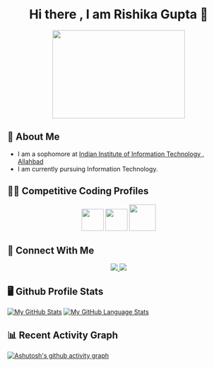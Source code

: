 <h1 align = "center">Hi there , I am Rishika Gupta 👋</h1>

<div id="header" align="center">
  <img src="https://user-images.githubusercontent.com/74038190/225813708-98b745f2-7d22-48cf-9150-083f1b00d6c9.gif" width="300" height="200"/>
</div>

## 🚀 About Me
- I am a sophomore at [Indian Institute of Information Technology , Allahbad](https://www.iiita.ac.in/)
- I am currently pursuing Information Technology.

## 👨‍💻 Competitive Coding Profiles
<div align = "center">
  <a href = "https://codeforces.com/profile/rishika_g31"><img src="https://cdn.iconscout.com/icon/free/png-512/free-code-forces-3628695-3029920.png?f=webp&w=256" width = "50"></a>
  <a href = "https://leetcode.com/u/rishika-g31/"><img src = "https://cdn.iconscout.com/icon/free/png-512/free-leetcode-3521542-2944960.png?f=webp&w=256" width = "50"></a>
  <a href = "https://www.codechef.com/users/rishika_g31"><img src = "https://cdn.codechef.com/sites/default/files/uploads/pictures/4affd66504e9b0069d72dddacaadda29.png" width = "60"></a>
</div>

## 🔗 Connect With Me
<div id = "badges" align = "center">
  <a href = "https://www.linkedin.com/in/rishika-gupta-051343273/">
  <img src = "https://img.shields.io/badge/LinkedIn-d5d5d5?style=for-the-badge&logo=linkedin&logoColor=0A0209">
    </a>
  <a href = "rishikagupta312004@gmail.com">
  <img src = "https://img.shields.io/badge/Gmail-d5d5d5?style=for-the-badge&logo=gmail&logoColor=0A0209">
    </a>
</div>


## 🖥️ Github Profile Stats
[![My GitHub Stats](https://github-readme-stats.vercel.app/api/?username=rishika-g31&count_private=true&theme=tokyonight&showicons=true)]()
[![My GitHub Language Stats](https://github-readme-stats.vercel.app/api/top-langs/?username=rishika-g31&langs_count=5&theme=tokyonight)]()

## 📊 Recent Activity Graph
[![Ashutosh's github activity graph](https://github-readme-activity-graph.vercel.app/graph?username=rishika-g31&bg_color=ffcfe9&color=9e4c98&line=9e4c98&point=403d3d&area=true&hide_border=true)](https://github.com/ashutosh00710/github-readme-activity-graph)

<!--
*rishika-g31/rishika-g31* is a ✨ special ✨ repository because its README.md (this file) appears on your GitHub profile.

Here are some ideas to get you started:

- 🔭 I’m currently working on ...
- 🌱 I’m currently learning ...
- 👯 I’m looking to collaborate on ...
- 🤔 I’m looking for help with ...
- 💬 Ask me about ...
- 📫 How to reach me: ...
- 😄 Pronouns: ...
- ⚡ Fun fact: ...
-->
